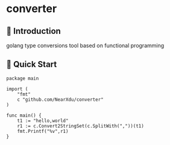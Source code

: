 # converter

## :blue_book: Introduction

golang type conversions tool based on functional programming




## :hammer: Quick Start


```golang
package main

import (
	"fmt"
	c "github.com/NearXdu/converter"
)

func main() {
	t1 := "hello,world"
	r1 := c.Convert2StringSet(c.SplitWith(","))(t1)
	fmt.Printf("%v",r1)
}
```
